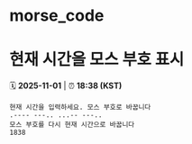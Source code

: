 # morse_code
# 현재 시간을 모스 부호 표시
<!-- MORSE_TIME_START -->
🗓️ **2025-11-01** | ⏰ **18:38 (KST)**

```
현재 시간을 입력하세요. 모스 부호로 바꿉니다
.---- ---.. ...-- ---..
모스 부호를 다시 현재 시간으로 바꿉니다
1838
```
<!-- MORSE_TIME_END -->
